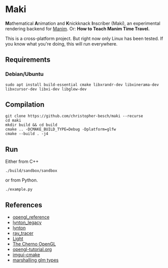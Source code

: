 # Maki

**M**athematical **A**nimation and **K**nickknack **I**nscriber (Maki), an experimental rendering backend for [Manim](https://github.com/ManimCommunity/manim).
Or: **How to Teach Manim Time Travel.**

This is a cross-platform project. But right now only Linux has been tested.
If you know what you're doing, this will run everywhere.

## Requirements

### Debian/Ubuntu

```
sudo apt install build-essential cmake libxrandr-dev libxinerama-dev libxcursor-dev libxi-dev libglew-dev
```

## Compilation

```
git clone https://github.com/christopher-besch/maki --recurse
cd maki
mkdir build && cd build
cmake .. -DCMAKE_BUILD_TYPE=Debug -Dplatform=glfw
cmake --build . -j4
```

## Run

Either from C++
```
./build/sandbox/sandbox
```

or from Python.
```
./example.py
```

## References

- [opengl_reference](https://github.com/christopher-besch/opengl_reference)
- [lynton_legacy](https://github.com/christopher-besch/lynton_legacy)
- [lynton](https://github.com/christopher-besch/lynton)
- [ray_tracer](https://github.com/christopher-besch/ray_tracer)
- [Light](https://github.com/Light3039/Light)
- [The Cherno OpenGL](https://www.youtube.com/watch?v=W3gAzLwfIP0&list=PLlrATfBNZ98foTJPJ_Ev03o2oq3-GGOS2)
- [opengl-tutorial.org](http://www.opengl-tutorial.org)
- [imgui-cmake](https://github.com/Pesc0/imgui-cmake)
- [marshalling glm types](https://github.com/pybind/pybind11/issues/430)
